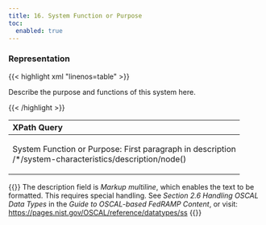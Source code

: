 ```yaml
---
title: 16. System Function or Purpose
toc:
  enabled: true
---
```


### **Representation**

{{< highlight xml "linenos=table" >}}
   <system-characteristics>
      <!-- system-name, system-name-short -->
      <description>
         <p>Describe the purpose and functions of this system here.</p>
      </description>
      <!-- prop, link, date-authorized -->
   </system-characteristics>
{{< /highlight >}}


|**XPath Query**|
| :- |
|<p>System Function or Purpose: First paragraph in description<br>/\*/system-characteristics/description/node()</p><p></p>|

{{<callout>}}
The description field is *Markup multiline*, which enables the text to be formatted. This requires special handling. See *Section 2.6 Handling OSCAL Data Types* in the *Guide to OSCAL-based FedRAMP Content*, or visit:
<https://pages.nist.gov/OSCAL/reference/datatypes/ss>
{{</callout>}}